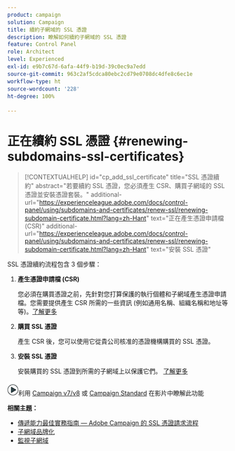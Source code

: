 ```yaml
---
product: campaign
solution: Campaign
title: 續約子網域的 SSL 憑證
description: 瞭解如何續約子網域的 SSL 憑證
feature: Control Panel
role: Architect
level: Experienced
exl-id: e9b7c67d-6afa-44f9-b19d-39c0ec9a7edd
source-git-commit: 963c2af5cdca80ebc2cd79e0708dc4dfe8c6ec1e
workflow-type: ht
source-wordcount: '228'
ht-degree: 100%

---
```


# 正在續約 SSL 憑證 {#renewing-subdomains-ssl-certificates}

>[!CONTEXTUALHELP]
>id="cp_add_ssl_certificate"
>title="SSL 憑證續約"
>abstract="若要續約 SSL 憑證，您必須產生 CSR、購買子網域的 SSL 憑證並安裝憑證套裝。"
>additional-url="https://experienceleague.adobe.com/docs/control-panel/using/subdomains-and-certificates/renew-ssl/renewing-subdomain-certificate.html?lang=zh-Hant" text="正在產生憑證申請檔 (CSR)"
>additional-url="https://experienceleague.adobe.com/docs/control-panel/using/subdomains-and-certificates/renew-ssl/renewing-subdomain-certificate.html?lang=zh-Hant" text="安裝 SSL 憑證"

SSL 憑證續約流程包含 3 個步驟：

1. **產生憑證申請檔 (CSR)**

   您必須在購買憑證之前，先針對您打算保護的執行個體和子網域產生憑證申請檔。您需要提供產生 CSR 所需的一些資訊 (例如通用名稱、組織名稱和地址等等)。[了解更多](generate-csr.md)

1. **購買 SSL 憑證**

   產生 CSR 後，您可以使用它從貴公司核准的憑證機構購買的 SSL 憑證。

1. **安裝 SSL 憑證**

   安裝購買的 SSL 憑證到所需的子網域上以保護它們。 [了解更多](install-ssl-certificate.md)

![](assets/do-not-localize/how-to-video.png)利用 [Campaign v7/v8](https://experienceleague.adobe.com/docs/campaign-classic-learn/control-panel/subdomains-and-certificates/adding-ssl-certificates.html?lang=zh-Hant) 或 [Campaign Standard](https://experienceleague.adobe.com/docs/campaign-standard-learn/control-panel/subdomains-and-certificates/adding-ssl-certificates.html?lang=zh-Hant) 在影片中瞭解此功能

**相關主題：**

* [傳遞能力最佳實務指南 — Adobe Campaign 的 SSL 憑證請求流程](https://experienceleague.adobe.com/docs/deliverability-learn/deliverability-best-practice-guide/additional-resources/campaign/ac-ssl-certificate-request.html?lang=zh-Hant)
* [子網域品牌化](../../subdomains-certificates/using/subdomains-branding.md)
* [監視子網域](../../subdomains-certificates/using/monitoring-subdomains.md)
